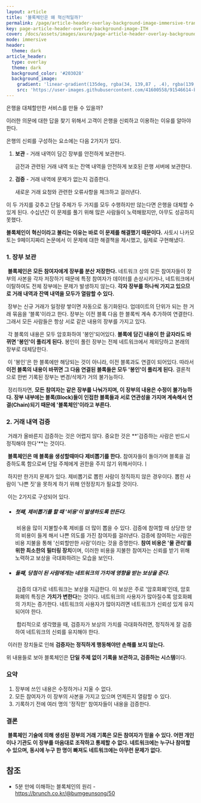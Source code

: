 ```yaml
---
layout: article
title: '블록체인은 왜 혁신적일까?'
permalink: /page/article-header-overlay-background-image-immersive-translucent-header.html
key: page-article-header-overlay-background-image-ITH
cover: /docs/assets/images/axure/page-article-header-overlay-background-image-immersive-translucent-header.jpg
mode: immersive
header:
  theme: dark
article_header:
  type: overlay
  theme: dark
  background_color: '#203028'
  background_image:
    gradient: 'linear-gradient(135deg, rgba(34, 139,87 , .4), rgba(139, 34, 139, .4))'
    src: 'https://user-images.githubusercontent.com/41600558/91546614-b2d8bb80-e95d-11ea-807e-28efee39390f.jpg'
---
```


은행을 대체할만한 서비스를 만들 수 있을까? 

<!--more-->

이러한 의문에 대한 답을 찾기 위해서 고객이 은행을 신뢰하고 이용하는 이유를 알아야한다.

은행의 신뢰를 구성하는 요소에는 다음 2가지가 있다.

1. **보관** - 거래 내역이 담긴 장부를 안전하게 보관한다.

   금전과 관련된 거래 내역 또는 잔액 내역을 안전하게 보호된 은행 서버에 보관한다.

2. **검증** - 거래 내역에 문제가 없는지 검증한다.

   새로운 거래 요청와 관련한 오류사항을 체크하고 걸러낸다.

이 두 가지를 갖추고 단일 주체가 두 가지를 모두 수행하지만 않는다면 은행을 대체할 수 있게 된다. 수십년간 이 문제를 풀기 위해 많은 사람들이 노력해왔지만, 아무도 성공하지 못했다.

**블록체인이 혁신이라고 불리는 이유는 바로 이 문제를 해결했기 때문이다.** 사토시 나카모토는 9페이지짜리 논문에서 이 문제에 대한 해결책을 제시했고, 실제로 구현해냈다.



### 1. 장부 보관

​	**블록체인은 모든 참여자에게 장부를 분산 저장한다.** 네트워크 상의 모든 참여자들이 장부의 사본을 각자 저장하기 때문에 특정 참여자가 데이터를 손상시키거나, 네트워크에서 이탈하여도 전체 장부에는 문제가 발생하지 않는다. **각자 장부를 하나씩 가지고 있으므로 거래 내역과 잔액 내역을 모두가 열람할 수 있다.**

​	장부는 신규 거래가 일정량 쌓이면 자동으로 동기화된다. 업데이트의 단위가 되는 한 거래 묶음을 '블록'이라고 한다. 장부는 이전 블록 다음 한 블록씩 계속 추가하여 연결한다. 그래서 모든 사람들은 항상 서로 같은 내용의 장부를 가지고 있다.

​	각 블록의 내용은 모두 암호화하여 '봉인'되어있다. **블록에 담긴 내용이 한 글자라도 바뀌면 '봉인'이 풀리게 된다.** 봉인이 풀린 장부는 전체 네트워크에서 제외당하고 본래의 장부로 대체당한다.

​	이 '봉인'은 한 블록에만 해당되는 것이 아니라, 이전 블록과도 연결이 되어있다. 따라서 **이전 블록의 내용이 바뀌면 그 다음 연결된 블록들은 모두 '봉인'이 풀리게 된다.** 결론적으로 한번 기록된 장부는 변경/삭제가 거의 불가능하다.

​	정리하자면, **모든 참여자는 같은 장부를 나눠가지며, 이 장부의 내용은 수정이 불가능하다. 장부 내부에는 블록(Block)들이 인접한 블록들과 서로 연관성을 가지며 계속해서 연결(Chain)되기 때문에 '블록체인'이라고 부른다.**



### 2. 거래 내역 검증

​	거래가 올바른지 검증하는 것은 어렵지 않다. 중요한 것은 **'검증하는 사람은 반드시 정직해야 한다'**는 것이다.

​	**블록체인은 매 블록을 생성할때마다 제비뽑기를 한다.** 참여자들이 돌아가며 블록을 검증하도록 함으로써 단일 주체에게 권한을 주지 않기 위해서이다.ㅣ

​	하지만 한가지 문제가 있다. 제비뽑기로 뽑힌 사람이 정직하지 않은 경우이다. 뽑힌 사람이 '나쁜 짓'을 못하게 하기 위해 안정장치가 필요할 것이다.

​	이는 2가지로 구성되어 있다.

- ##### 첫째, 제비뽑기를 할 때 '비용'이 발생하도록 만든다.

  ​	비용을 많이 지불할수록 제비를 더 많이 뽑을 수 있다. 검증에 참여할 때 상당한 양의 비용이 들게 해서 나쁜 의도를 가진 참여자를 걸러낸다. 검증에 참여하는 사람은 비용 지불을 통해 '신뢰할만한 사람'이라는 것을 증명한다. **참여 비용은 '물 관리'를 위한 최소한의 필터링 장치**이며, 이러한 비용을 지불한 참여자는 신뢰를 받기 위해 노력하고 보상을 극대화하려는 모습을 보인다.

- ##### 둘째,  당첨이 된 사람에게는 네트워크의 가치에 영향을 받는 보상을 준다.

  ​	검증의 대가로 네트워크는 보상을 지급한다. 이 보상은 주로 '암호화폐'인데, 암호화폐의 특징은 **가치가 변한다**는 것이다. 네트워크의 사용자가 많아질수록 암호화폐의 가치는 증가한다. 네트워크의 사용자가 많아지려면 네트워크가 신뢰성 있게 유지되어야 한다.

  ​	합리적으로 생각했을 때, 검증자가 보상의 가치를 극대화하려면, 정직하게 잘 검증하여 네트워크의 신뢰를 유지해야 한다.



​	이러한 장치들로 인해 **검증자는 정직하게 행동해야만 손해를 보지 않는다.**



위 내용들로 보아 블록체인은 **단일 주체 없이 기록을 보관하고, 검증하는 시스템**이다.

### 요약

1. 장부에 쓰인 내용은 수정하거나 지울 수 없다.
2. 모든 참여자가 이 장부의 사본을 가지고 있으며 언제든지 열람할 수 있다.
3. 기록하기 전에 여러 명의 '정직한' 참여자들이 내용을 검증한다.

### 결론

​	**블록체인 기술에 의해 생성된 장부의 거래 기록은 모든 참여자가 믿을 수 있다. 어떤 개인이나 기관도 이 장부를 마음대로 조작하고 통제할 수 없다. 네트워크에는 누구나 참여할 수 있으며, 동시에 누구 한 명이 빠져도 네트워크에는 아무런 문제가 없다.**





## 참조

- 5분 만에 이해하는 블록체인의 원리 - https://brunch.co.kr/@bumgeunsong/50